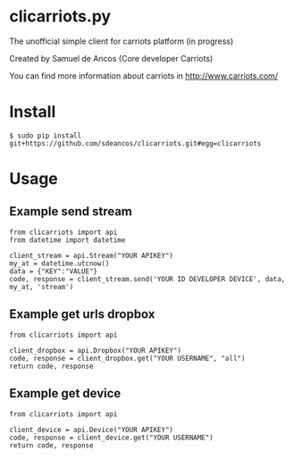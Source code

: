 clicarriots.py
===============

The unofficial simple client for carriots platform (in progress)

Created by Samuel de Ancos (Core developer Carriots)

You can find more information about carriots in http://www.carriots.com/

Install
=======

	$ sudo pip install git+https://github.com/sdeancos/clicarriots.git#egg=clicarriots 

Usage
=====

Example send stream
-------------------
	from clicarriots import api
	from datetime import datetime

	client_stream = api.Stream("YOUR APIKEY")
	my_at = datetime.utcnow()
	data = {"KEY":"VALUE"}
	code, response = client_stream.send('YOUR ID DEVELOPER DEVICE', data, my_at, 'stream')

Example get urls dropbox
------------------------
	from clicarriots import api

	client_dropbox = api.Dropbox("YOUR APIKEY")
	code, response = client_dropbox.get("YOUR USERNAME", "all")
	return code, response
	
Example get device
------------------
	from clicarriots import api

	client_device = api.Device("YOUR APIKEY")
	code, response = client_device.get("YOUR USERNAME")
	return code, response
